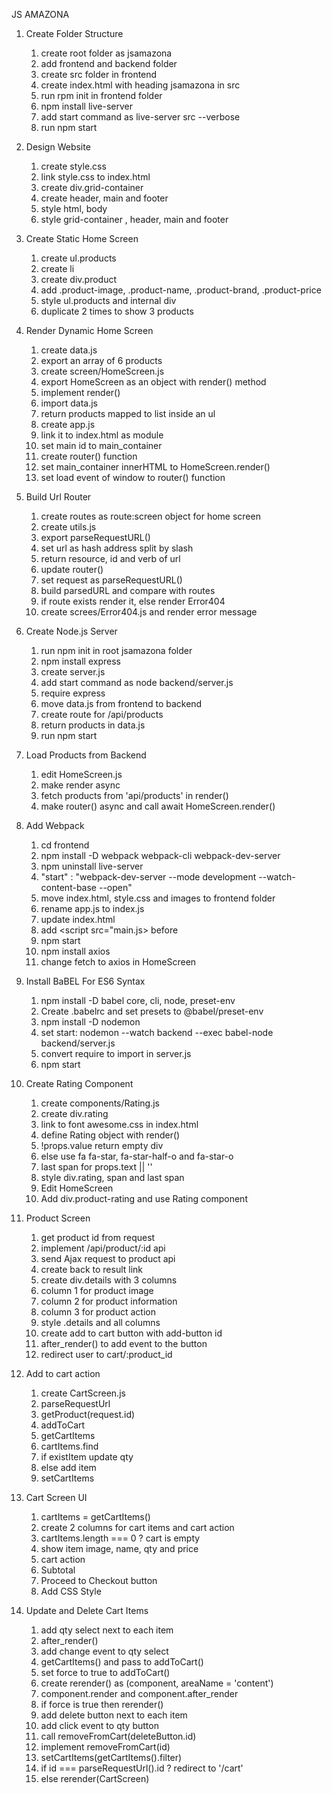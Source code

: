 JS AMAZONA

1. Create Folder Structure
    1. create root folder as jsamazona
    2. add frontend and backend folder
    3. create src folder in frontend
    4. create index.html with heading jsamazona in src
    5. run rpm init in frontend folder
    6. npm install live-server
    7. add start command as live-server src --verbose
    8. run npm start

2. Design Website
    1. create style.css
    2. link style.css to index.html
    3. create div.grid-container
    4. create header, main and footer
    5. style html, body
    6. style grid-container , header, main and footer

3. Create Static Home Screen
    1. create ul.products
    2. create li
    3. create div.product
    4. add .product-image, .product-name, .product-brand, .product-price
    5. style ul.products and internal div
    6. duplicate 2 times to show 3 products

4. Render Dynamic Home Screen
    1. create data.js
    2. export an array of 6 products
    3. create screen/HomeScreen.js
    4. export HomeScreen as an object with render() method
    5. implement render()
    6. import data.js
    7. return products mapped to list inside an ul
    8. create app.js
    9. link it to index.html as module
    10. set main id to main_container
    11. create router() function
    12. set main_container innerHTML to HomeScreen.render()
    13. set load event of window to router() function 

5. Build Url Router
    1. create routes as route:screen object for home screen
    2. create utils.js
    3. export parseRequestURL()
    4. set url as hash address split by slash
    5. return resource, id and verb of url
    6. update router()
    7. set request as parseRequestURL()
    8. build parsedURL and compare with routes
    9. if route exists render it, else render Error404
    10. create screes/Error404.js and render error message

6. Create Node.js Server
    1. run npm init in root jsamazona folder
    2. npm install express
    3. create server.js
    4. add start command as node backend/server.js
    5. require express
    6. move data.js from frontend to backend
    7. create route for /api/products
    8. return products in data.js
    9. run npm start

7. Load Products from Backend
    1. edit HomeScreen.js
    2. make render async
    3. fetch products from 'api/products' in render()
    4. make router() async and call await HomeScreen.render()

8. Add Webpack
    1. cd frontend
    2. npm install -D webpack webpack-cli webpack-dev-server
    3. npm uninstall live-server
    4. "start" : "webpack-dev-server --mode development --watch-content-base --open"
    5. move index.html, style.css and images to frontend folder
    6. rename app.js to index.js
    7. update index.html
    8. add <script src="main.js></script> before </body>
    9. npm start
    10. npm install axios
    11. change fetch to axios in HomeScreen

9. Install BaBEL For ES6 Syntax
    1. npm install -D babel core, cli, node, preset-env
    2. Create .babelrc and set presets to @babel/preset-env
    3. npm install -D nodemon
    4. set start: nodemon --watch backend --exec babel-node backend/server.js
    5. convert require to import in server.js
    6. npm start

10. Create Rating Component
    1. create components/Rating.js
    2. create div.rating
    3. link to font awesome.css in index.html
    4. define Rating object with render()
    5. !props.value return empty div
    6. else use fa fa-star, fa-star-half-o and fa-star-o
    7. last span for props.text || ''
    8. style div.rating, span and last span
    9. Edit HomeScreen
    10. Add div.product-rating and use Rating component

11. Product Screen
    1. get product id from request
    2. implement /api/product/:id api
    3. send Ajax request to product api
    4. create back to result link
    5. create div.details with 3 columns
    6. column 1 for product image
    7. column 2 for product information
    8. column 3 for product action
    9. style .details and all columns
    10. create add to cart button with add-button id
    11. after_render() to add event to the button
    12. redirect user to cart/:product_id

12. Add to cart action
    1. create CartScreen.js
    2. parseRequestUrl
    3. getProduct(request.id)
    4. addToCart
    5. getCartItems
    6. cartItems.find
    7. if existItem update qty
    8. else add item
    9. setCartItems

13. Cart Screen UI
    1. cartItems = getCartItems()
    2. create 2 columns for cart items and cart action
    3. cartItems.length === 0 ? cart is empty
    4. show item image, name, qty and price
    5. cart action
    6. Subtotal
    7. Proceed to Checkout button
    8. Add CSS Style

14. Update and Delete Cart Items
    1. add qty select next to each item
    2. after_render()
    3. add change event to qty select
    4. getCartItems() and pass to addToCart()
    5. set force to true to addToCart()
    6. create rerender() as (component, areaName = 'content')
    7. component.render and component.after_render
    8. if force is true then rerender()
    9. add delete button next to each item
    10. add click event to qty button
    11. call removeFromCart(deleteButton.id)
    12. implement removeFromCart(id)
    13. setCartItems(getCartItems().filter)
    14. if id === parseRequestUrl().id ? redirect to '/cart'
    15. else rerender(CartScreen)
